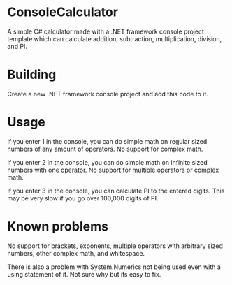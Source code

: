 # ConsoleCalculator
A simple C# calculator made with a .NET framework console project template which can calculate addition, subtraction, multiplication, division, and PI.

# Building
Create a new .NET framework console project and add this code to it.

# Usage
If you enter 1 in the console, you can do simple math on regular sized numbers of any amount of operators.
No support for complex math.

If you enter 2 in the console, you can do simple math on infinite sized numbers with one operator.
No support for multiple operators or complex math.

If you enter 3 in the console, you can calculate PI to the entered digits.
This may be very slow if you go over 100,000 digits of PI.

# Known problems
No support for brackets, exponents, multiple operators with arbitrary sized numbers, other complex math, and whitespace.

There is also a problem with System.Numerics not being used even with a using statement of it. Not sure why but its easy to fix.
